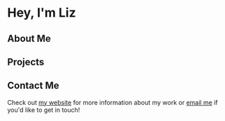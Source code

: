 # Hey, I'm Liz

## About Me

## Projects

## Contact Me
Check out [my website](https://roiiliz.github.io) for more information about my work or [email me](mailto:hunterj32819@gmail.com) if you'd like to get in touch!

<!--
**roiiLiz/roiiLiz** is a ✨ _special_ ✨ repository because its `README.md` (this file) appears on your GitHub profile.

Here are some ideas to get you started:

- 🔭 I’m currently working on ...
- 🌱 I’m currently learning ...
- 👯 I’m looking to collaborate on ...
- 🤔 I’m looking for help with ...
- 💬 Ask me about ...
- 📫 How to reach me: ...
- 😄 Pronouns: ...
- ⚡ Fun fact: ...
-->
